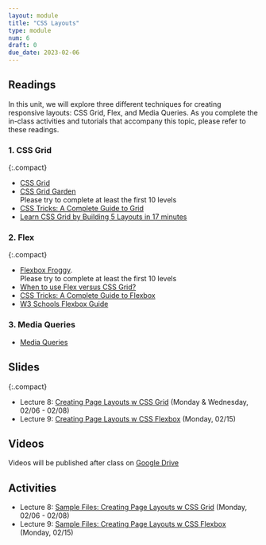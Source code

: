 ```yaml
---
layout: module
title: "CSS Layouts"
type: module
num: 6
draft: 0
due_date: 2023-02-06
---
```


## Readings
In this unit, we will explore three different techniques for creating responsive layouts: CSS Grid, Flex, and Media Queries. As you complete the in-class activities and tutorials that accompany this topic, please refer to these readings.

### 1. CSS Grid

{:.compact}
* [CSS Grid](../css-reference/css-grid/)  
* <a href="https://cssgridgarden.com/" target="_blank">CSS Grid Garden</a> <br>Please try to complete at least the first 10 levels 
* <a href="https://css-tricks.com/snippets/css/complete-guide-grid/" target="_blank">CSS Tricks: A Complete Guide to Grid</a>
* <a href="https://www.freecodecamp.org/news/learn-css-grid-by-building-5-layouts/" target="_blank">Learn CSS Grid by Building 5 Layouts in 17 minutes</a>

### 2. Flex

{:.compact}
* <a href="https://flexboxfroggy.com/" target="_blank">Flexbox Froggy</a>.<br>Please try to complete at least the first 10 levels
* <a href="https://university.webflow.com/lesson/flexbox-vs-grid" target="_blank">When to use Flex versus CSS Grid?</a>      
* <a href="https://css-tricks.com/snippets/css/a-guide-to-flexbox/" target="_blank">CSS Tricks: A Complete Guide to Flexbox</a>
* <a href="https://www.w3schools.com/css/css3_flexbox.asp" target="_blank">W3 Schools Flexbox Guide</a>   


### 3. Media Queries
* [Media Queries](../css-reference/media-queries/) 

## Slides

{:.compact}
* Lecture 8: <a href="https://docs.google.com/presentation/d/1MUx4wudYNNZHcCgcpt8vsac_CM0fWOiJRyTDhmrckcQ/edit?usp=sharing" target="_blank">Creating Page Layouts w CSS Grid</a> (Monday & Wednesday, 02/06 - 02/08)
* Lecture 9: <a href="https://docs.google.com/presentation/d/1hd-oHjrl1OGmWhUzTJz8LN4KJhpo9IoHqMGNctfYCHg/edit?usp=sharing" target="_blank">Creating Page Layouts w CSS Flexbox</a> (Monday, 02/15)


## Videos
Videos will be published after class on <a href="https://drive.google.com/drive/folders/1O7exzeo0Wg-RmAN7W20R10SSHdEt75Mx" target="_blank">Google Drive</a>

## Activities
* Lecture 8: <a href="/spring2023/course-files/lectures/lecture08.zip">Sample Files: Creating Page Layouts w CSS Grid</a> (Monday, 02/06 - 02/08)
* Lecture 9: <a href="/spring2023/course-files/lectures/lecture09.zip">Sample Files: Creating Page Layouts w CSS Flexbox</a> (Monday, 02/15)
